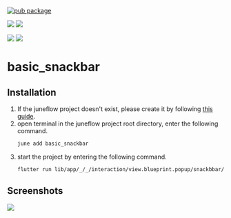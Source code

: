 [![pub package](https://img.shields.io/pub/v/basic_snackbar.svg)](https://pub.dartlang.org/packages/basic_snackbar)

[![](https://img.shields.io/badge/Module-Hub-007bff?style=for-the-badge&logo=flutter)](https://module.juneflow.org/)
[![](https://img.shields.io/badge/View-Hub-007bff?style=for-the-badge&logo=flutter)](https://view.juneflow.org/)

[![](https://img.shields.io/badge/DISCORD-JOIN%20SERVER-5663F7?style=for-the-badge&logo=discord&logoColor=white)](https://discord.gg/zXXHvAXCug)
[![](https://img.shields.io/badge/KakaoTalk-Join%20Room-FEE500?style=for-the-badge&logo=kakao)](https://open.kakao.com/o/gEwrffbg)
# basic_snackbar

##  Installation
1. If the juneflow project doesn't exist, please create it by following [this guide](https://doc.juneflow.org/).
2. open terminal in the juneflow project root directory, enter the following command.
    ```bash
    june add basic_snackbar
    ```
3. start the project by entering the following command.
    ```bash
    flutter run lib/app/_/_/interaction/view.blueprint.popup/snackbbar/basic_snackbar/usage.dart -d chrome
    ```

## Screenshots
![](https://github.com/juneview-songdo/basic_snackbar/assets/21379657/6748aba4-d5f6-4d5e-a477-e464c213736a)

